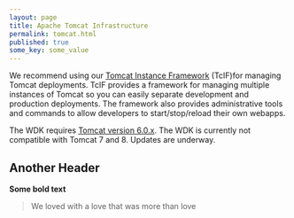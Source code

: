 ```yaml
---
layout: page
title: Apache Tomcat Infrastructure
permalink: tomcat.html
published: true
some_key: some_value
---
```



We recommend using our [Tomcat Instance Framework](https://github.com/EuPathDB/tomcat-instance-framework) (TcIF)for managing Tomcat deployments. TcIF provides a framework for managing multiple instances of Tomcat so you can easily separate development and production deployments. The framework also provides administrative tools and commands to allow developers to start/stop/reload their own webapps.

The WDK requires [Tomcat version 6.0.x](http://tomcat.apache.org/download-60.cgi). The WDK is currently not compatible with Tomcat 7 and 8.  Updates are underway.

## Another Header

**Some bold text**

> We loved with a love that was more than love



